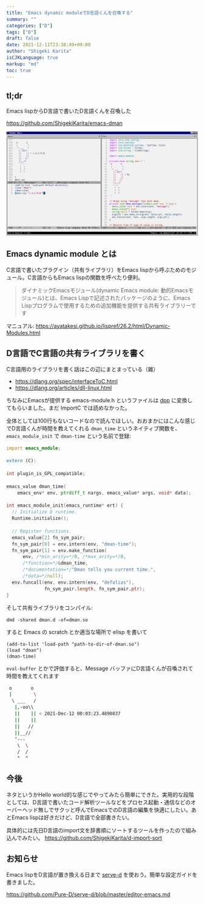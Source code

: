 ```yaml
---
title: "Emacs dynamic moduleでD言語くんを召喚する"
summary: ""
categories: ["D"]
tags: ["D"]
draft: false
date: 2021-12-11T23:38:49+09:00
author: "Shigeki Karita"
isCJKLanguage: true
markup: "md"
toc: true
---
```


## tl;dr

Emacs lispからD言語で書いたD言語くんを召喚した

https://github.com/ShigekiKarita/emacs-dman

![emacs](./emacs.png)

## Emacs dynamic module とは

C言語で書いたプラグイン（共有ライブラリ）をEmacs lispから呼ぶためのモジュール。C言語からもEmacs lispの関数を呼べたり便利。

> ダイナミックEmacsモジュール(dynamic Emacs module: 動的Emacsモジュール)とは、Emacs Lispで記述されたパッケージのように、Emacs Lispプログラムで使用するための追加機能を提供する共有ライブラリーです

マニュアル: https://ayatakesi.github.io/lispref/26.2/html/Dynamic-Modules.html


## D言語でC言語の共有ライブラリを書く

C言語用のライブラリを書く話はこの辺にまとまっている（雑）

* https://dlang.org/spec/interfaceToC.html
* https://dlang.org/articles/dll-linux.html

ちなみにEmacsが提供する emacs-module.h というファイルは [dpp](https://github.com/atilaneves/dpp) に変換してもらいました。まだ ImportC では読めなかった。

全体としては100行もないコードなので読んでほしい。おおまかにはこんな感じでD言語くんが時間を教えてくれる `dman_time` というネイティブ関数を、 `emacs_module_init` で `dman-time` という名前で登録:

```d
import emacs_module;

extern (C):

int plugin_is_GPL_compatible;

emacs_value dman_time(
    emacs_env* env, ptrdiff_t nargs, emacs_value* args, void* data);

int emacs_module_init(emacs_runtime* ert) {
  // Initialize D runtime.
  Runtime.initialize();

  // Register functions.
  emacs_value[2] fn_sym_pair;
  fn_sym_pair[0] = env.intern(env, "dman-time");
  fn_sym_pair[1] = env.make_function(
      env, /*min_arity=*/0, /*max_arity=*/0,
      /*function=*/&dman_time,
      /*documentation=*/"Dman tells you current time.",
      /*data=*/null);
  env.funcall(env, env.intern(env, "defalias"),
              fn_sym_pair.length, fn_sym_pair.ptr);
}
```

そして共有ライブラリをコンパイル:
```
dmd -shared dman.d -of=dman.so
```

すると Emacs の scratch とか適当な場所で elisp を書いて

```elisp
(add-to-list 'load-path "path-to-dir-of-dman.so")
(load "dman")
(dman-time)
```

`eval-buffer` とかで評価すると、Message バッファにD言語くんが召喚されて時間を教えてくれます

```bash
 o       o
 |        \
  \ ___   /
   |,-oo\\
   ||    || < 2021-Dec-12 00:03:23.4890837
   ||    ||
   ||   //
   ||__//
   ’---
    \  \
    /  /
    ^  ^
```

## 今後

ネタというかHello world的な感じでやってみたら簡単にできた。実用的な段階としては、D言語で書いたコード解析ツールなどをプロセス起動・通信などのオーバーヘッド無しでサクッと呼んでEmacsでのD言語の編集を快適にしたい。あとEmacs lispは好きだけど、D言語で全部書きたい。

具体的には先日D言語のimport文を辞書順にソートするツールを作ったので組み込んでみたい。 https://github.com/ShigekiKarita/d-import-sort

## お知らせ

Emacs lispをD言語が置き換える日まで [serve-d](https://github.com/Pure-D/serve-d) を使おう。簡単な設定ガイドを書きました。

https://github.com/Pure-D/serve-d/blob/master/editor-emacs.md
